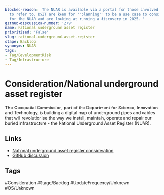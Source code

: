 ```yaml
---
blocked-reason: 'The NUAR is available via a portal for those involved in ''digging''
  to refer to. DSIT are keen for ''planning'' to be a use case to consider wider applications
  for the NUAR and are looking at running a discovery in 2025. '
github-discussion-number: '279'
name: National underground asset register
prioritised: 'False'
slug: national-underground-asset-register
stage: Backlog
synonyms: NUAR
tags:
- Tag/DevelopmentRisk
- Tag/Infrastructure
---
```


# Consideration/National underground asset register

The Geospatial Commission, part of the Department for Science, Innovation and Technology, is building a digital map of underground pipes and cables that will revolutionise the way we install, maintain, operate and repair our buried infrastructure - the National Underground Asset Register (NUAR).

## Links

* [National underground asset register consideration](https://design.planning.data.gov.uk/planning-consideration/national-underground-asset-register)
* [GitHub discussion](https://github.com/digital-land/data-standards-backlog/discussions/279)

## Tags

#Consideration #Stage/Backlog #UpdateFrequency/Unknown #OS/Unknown